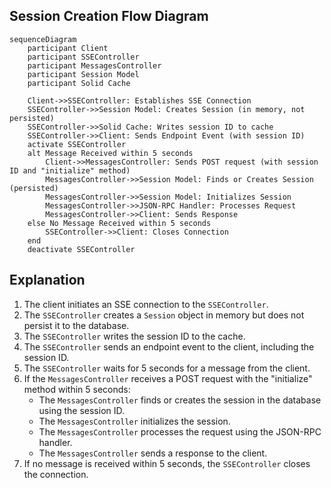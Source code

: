 ## Session Creation Flow Diagram

```mermaid
sequenceDiagram
    participant Client
    participant SSEController
    participant MessagesController
    participant Session Model
    participant Solid Cache

    Client->>SSEController: Establishes SSE Connection
    SSEController->>Session Model: Creates Session (in memory, not persisted)
    SSEController->>Solid Cache: Writes session ID to cache
    SSEController->>Client: Sends Endpoint Event (with session ID)
    activate SSEController
    alt Message Received within 5 seconds
        Client->>MessagesController: Sends POST request (with session ID and "initialize" method)
        MessagesController->>Session Model: Finds or Creates Session (persisted)
        MessagesController->>Session Model: Initializes Session
        MessagesController->>JSON-RPC Handler: Processes Request
        MessagesController->>Client: Sends Response
    else No Message Received within 5 seconds
        SSEController->>Client: Closes Connection
    end
    deactivate SSEController
```

## Explanation

1.  The client initiates an SSE connection to the `SSEController`.
2.  The `SSEController` creates a `Session` object in memory but does not persist it to the database.
3.  The `SSEController` writes the session ID to the cache.
4.  The `SSEController` sends an endpoint event to the client, including the session ID.
5.  The `SSEController` waits for 5 seconds for a message from the client.
6.  If the `MessagesController` receives a POST request with the "initialize" method within 5 seconds:
    *   The `MessagesController` finds or creates the session in the database using the session ID.
    *   The `MessagesController` initializes the session.
    *   The `MessagesController` processes the request using the JSON-RPC handler.
    *   The `MessagesController` sends a response to the client.
7.  If no message is received within 5 seconds, the `SSEController` closes the connection.